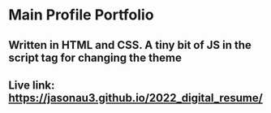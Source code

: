 # Main Profile Portfolio

## Written in HTML and CSS. A tiny bit of JS in the script tag for changing the theme

## Live link: https://jasonau3.github.io/2022_digital_resume/
